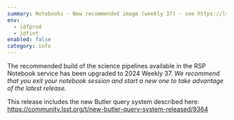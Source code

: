 ```yaml
---
summary: Notebooks - New recommended image (weekly 37) - see https://ls.st/w37
env:
  - idfprod
  - idfint
enabled: false
category: info
---
```


The recommended build of the science pipelines available in the RSP Notebook service has been upgraded to 2024 Weekly 37.
*We recommend that you exit your notebook session and start a new one to take advantage of the latest release.*

This release includes the new Butler query system described here: https://community.lsst.org/t/new-butler-query-system-released/9364
